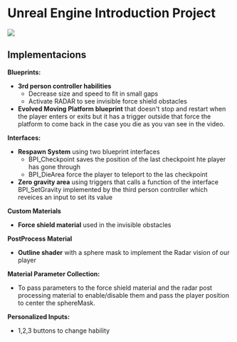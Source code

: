 # Unreal Engine Introduction Project
[![](https://img.youtube.com/vi/hDTZva9lSno/0.jpg)](https://youtu.be/hDTZva9lSno)


## Implementacions

**Blueprints:**

 - **3rd person controller habilities**
	 - Decrease size and speed to fit in small gaps
	 - Activate RADAR to see invisible force shield obstacles
- **Evolved Moving Platform blueprint** that doesn't stop and restart when the player enters or exits but it has a trigger outside that force the platform to come back in the case you die as you van see in the video.

**Interfaces:**
 - **Respawn System** using two blueprint interfaces
	- BPI_Checkpoint saves the position of the last checkpoint hte player has gone through
	- BPI_DieArea force the player to teleport to the las checkpoint
 - **Zero gravity area** using triggers that calls a function of the interface BPI_SetGravity implemented by the third person controller which reveices an input to set its value

**Custom Materials**
 - **Force shield material** used in the invisible obstacles

**PostProcess Material**

 - **Outline shader**  with a sphere mask to implement the Radar vision of our player

**Material Parameter Collection:**
- To pass parameters to the force shield material and the radar post processing material to enable/disable them and pass the player position to center the sphereMask.

**Personalized Inputs:**
- 1,2,3  buttons to change hability



